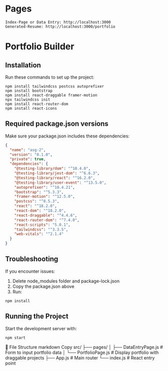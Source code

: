 # Pages

```
Index-Page or Data Entry: http://localhost:3000
Generated-Resume: http://localhost:3000/portfolio
```

# Portfolio Builder

## Installation
Run these commands to set up the project:

```
npm install tailwindcss postcss autoprefixer
npm install bootstrap
npm install react-draggable framer-motion
npx tailwindcss init
npm install react-router-dom
npm install react-icons
```

## Required package.json versions
Make sure your package.json includes these dependencies:

```json
{
  "name": "asg-2",
  "version": "0.1.0",
  "private": true,
  "dependencies": {
    "@testing-library/dom": "^10.4.0",
    "@testing-library/jest-dom": "^6.6.3",
    "@testing-library/react": "^16.2.0",
    "@testing-library/user-event": "^13.5.0",
    "autoprefixer": "^10.4.21",
    "bootstrap": "^5.3.3",
    "framer-motion": "^12.5.0",
    "postcss": "^8.5.3",
    "react": "^18.2.0",
    "react-dom": "^18.2.0",
    "react-draggable": "^4.4.6",
    "react-router-dom": "^7.4.0",
    "react-scripts": "5.0.1",
    "tailwindcss": "^3.3.5",
    "web-vitals": "^2.1.4"
  }
}
```

## Troubleshooting
If you encounter issues:
1. Delete node_modules folder and package-lock.json
2. Copy the package.json above
3. Run:
```
npm install
```

## Running the Project
Start the development server with:
```
npm start
```

📂 File Structure
markdown
Copy
src/
├── pages/
│   ├── DataEntryPage.js  # Form to input portfolio data
│   └── PortfolioPage.js  # Display portfolio with draggable projects
├── App.js               # Main router
└── index.js             # React entry point
